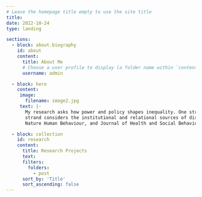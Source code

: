 ```yaml
---
# Leave the homepage title empty to use the site title
title:
date: 2022-10-24
type: landing

sections:
  - block: about.biography
    id: about
    content:
      title: About Me
      # Choose a user profile to display (a folder name within `content/authors/`)
      username: admin

  - block: hero
    content:
     image:
       filename: image2.jpg
     text: |-
       My research asks how power and policy shapes inequality. One strand of research focuses on labor market inequality and the returns to worker power. Another   
       strand considers the institutional and relational sources of disparities in financial markets. My published work has appeared in Social Problems,
       Nature Human Behaviour, and Journal of Health and Social Behavior among other outlets.

  - block: collection
    id: research
    content:
      title: Research Projects
      text:
      filters:
        folders:
          - post
      sort_by: 'Title'
      sort_ascending: false
---
```

